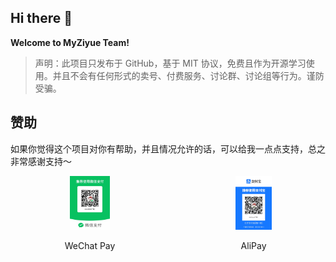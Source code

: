 ## Hi there 👋

**Welcome to MyZiyue Team!**

> 声明：此项目只发布于 GitHub，基于 MIT 协议，免费且作为开源学习使用。并且不会有任何形式的卖号、付费服务、讨论群、讨论组等行为。谨防受骗。

## 赞助
如果你觉得这个项目对你有帮助，并且情况允许的话，可以给我一点点支持，总之非常感谢支持～

<div style="display: flex; gap: 20px;">
	<div style="text-align: center">
		<img style="max-width: 25%" src="https://github.com/myziyue/.github/blob/main/assets/WeChatPay.JPG" alt="微信支付" />
		<p>WeChat Pay</p>
	</div>
	<div style="text-align: center">
		<img style="max-width: 25%" src="https://github.com/myziyue/.github/blob/main/assets/AliPay.JPG" alt="支付宝支付" />
		<p>AliPay</p>
	</div>
</div>


<!-- 
🙋‍♀️ A short introduction - what is your organization all about?
🌈 Contribution guidelines - how can the community get involved?
👩‍💻 Useful resources - where can the community find your docs? Is there anything else the community should know?
🍿 Fun facts - what does your team eat for breakfast?
🧙 Remember, you can do mighty things with the power of [Markdown](https://docs.github.com/github/writing-on-github/getting-started-with-writing-and-formatting-on-github/basic-writing-and-formatting-syntax)
 -->
